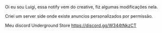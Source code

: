 Oi eu sou Luigi, essa notify vem do creative, fiz algumas modificações nela.

Criei um server side onde existe anuncios personalizados por permissão.

Meu discord
Underground Store
https://discord.gg/W344tNkzCT
